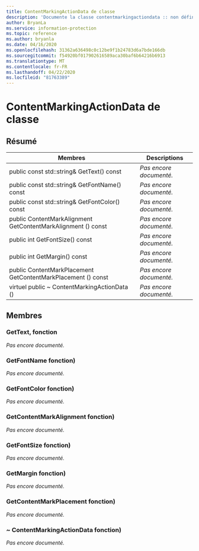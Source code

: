```yaml
---
title: ContentMarkingActionData de classe
description: 'Documente la classe contentmarkingactiondata :: non définie du kit de développement logiciel (SDK) Microsoft Information Protection (MIP).'
author: BryanLa
ms.service: information-protection
ms.topic: reference
ms.author: bryanla
ms.date: 04/16/2020
ms.openlocfilehash: 31362a636498c0c12be9f1b24783d6a7bde166db
ms.sourcegitcommit: f54920bf017902616589aca30baf6b64216b6913
ms.translationtype: MT
ms.contentlocale: fr-FR
ms.lasthandoff: 04/22/2020
ms.locfileid: "81763389"
---
```

# <a name="class-contentmarkingactiondata"></a>ContentMarkingActionData de classe 
  
## <a name="summary"></a>Résumé
 Membres                        | Descriptions                                
--------------------------------|---------------------------------------------
public const std::string& GetText() const  | _Pas encore documenté._
public const std::string& GetFontName() const  | _Pas encore documenté._
public const std::string& GetFontColor() const  | _Pas encore documenté._
public ContentMarkAlignment GetContentMarkAlignment () const  | _Pas encore documenté._
public int GetFontSize() const  | _Pas encore documenté._
public int GetMargin() const  | _Pas encore documenté._
public ContentMarkPlacement GetContentMarkPlacement () const  | _Pas encore documenté._
virtuel public ~ ContentMarkingActionData ()  | _Pas encore documenté._
  
## <a name="members"></a>Membres
  
### <a name="gettext-function"></a>GetText, fonction
_Pas encore documenté._

  
### <a name="getfontname-function"></a>GetFontName fonction)
_Pas encore documenté._

  
### <a name="getfontcolor-function"></a>GetFontColor fonction)
_Pas encore documenté._

  
### <a name="getcontentmarkalignment-function"></a>GetContentMarkAlignment fonction)
_Pas encore documenté._

  
### <a name="getfontsize-function"></a>GetFontSize fonction)
_Pas encore documenté._

  
### <a name="getmargin-function"></a>GetMargin fonction)
_Pas encore documenté._

  
### <a name="getcontentmarkplacement-function"></a>GetContentMarkPlacement fonction)
_Pas encore documenté._

  
### <a name="contentmarkingactiondata-function"></a>~ ContentMarkingActionData fonction)
_Pas encore documenté._
